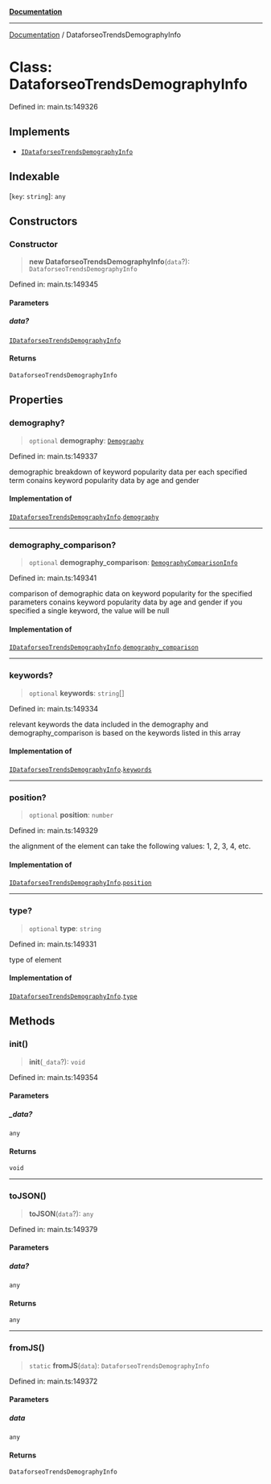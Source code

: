 [**Documentation**](../README.md)

***

[Documentation](../README.md) / DataforseoTrendsDemographyInfo

# Class: DataforseoTrendsDemographyInfo

Defined in: main.ts:149326

## Implements

- [`IDataforseoTrendsDemographyInfo`](../interfaces/IDataforseoTrendsDemographyInfo.md)

## Indexable

\[`key`: `string`\]: `any`

## Constructors

### Constructor

> **new DataforseoTrendsDemographyInfo**(`data`?): `DataforseoTrendsDemographyInfo`

Defined in: main.ts:149345

#### Parameters

##### data?

[`IDataforseoTrendsDemographyInfo`](../interfaces/IDataforseoTrendsDemographyInfo.md)

#### Returns

`DataforseoTrendsDemographyInfo`

## Properties

### demography?

> `optional` **demography**: [`Demography`](Demography.md)

Defined in: main.ts:149337

demographic breakdown of keyword popularity data per each specified term
conains keyword popularity data by age and gender

#### Implementation of

[`IDataforseoTrendsDemographyInfo`](../interfaces/IDataforseoTrendsDemographyInfo.md).[`demography`](../interfaces/IDataforseoTrendsDemographyInfo.md#demography)

***

### demography\_comparison?

> `optional` **demography\_comparison**: [`DemographyComparisonInfo`](DemographyComparisonInfo.md)

Defined in: main.ts:149341

comparison of demographic data on keyword popularity for the specified parameters
conains keyword popularity data by age and gender
if you specified a single keyword, the value will be null

#### Implementation of

[`IDataforseoTrendsDemographyInfo`](../interfaces/IDataforseoTrendsDemographyInfo.md).[`demography_comparison`](../interfaces/IDataforseoTrendsDemographyInfo.md#demography_comparison)

***

### keywords?

> `optional` **keywords**: `string`[]

Defined in: main.ts:149334

relevant keywords
the data included in the demography and demography_comparison is based on the keywords listed in this array

#### Implementation of

[`IDataforseoTrendsDemographyInfo`](../interfaces/IDataforseoTrendsDemographyInfo.md).[`keywords`](../interfaces/IDataforseoTrendsDemographyInfo.md#keywords)

***

### position?

> `optional` **position**: `number`

Defined in: main.ts:149329

the alignment of the element
can take the following values: 1, 2, 3, 4, etc.

#### Implementation of

[`IDataforseoTrendsDemographyInfo`](../interfaces/IDataforseoTrendsDemographyInfo.md).[`position`](../interfaces/IDataforseoTrendsDemographyInfo.md#position)

***

### type?

> `optional` **type**: `string`

Defined in: main.ts:149331

type of element

#### Implementation of

[`IDataforseoTrendsDemographyInfo`](../interfaces/IDataforseoTrendsDemographyInfo.md).[`type`](../interfaces/IDataforseoTrendsDemographyInfo.md#type)

## Methods

### init()

> **init**(`_data`?): `void`

Defined in: main.ts:149354

#### Parameters

##### \_data?

`any`

#### Returns

`void`

***

### toJSON()

> **toJSON**(`data`?): `any`

Defined in: main.ts:149379

#### Parameters

##### data?

`any`

#### Returns

`any`

***

### fromJS()

> `static` **fromJS**(`data`): `DataforseoTrendsDemographyInfo`

Defined in: main.ts:149372

#### Parameters

##### data

`any`

#### Returns

`DataforseoTrendsDemographyInfo`
